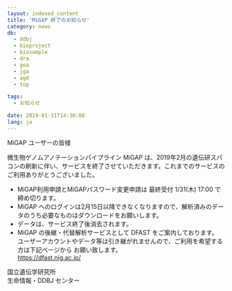 ```yaml
---
layout: indexed_content
title: 'MiGAP 終了のお知らせ'
category: news
db:
  - ddbj
  - bioproject
  - biosample
  - dra
  - gea
  - jga
  - agd
  - top

tags:
  - お知らせ

date: 2019-01-31T14:30:00
lang: ja
---
```


<p>MiGAP ユーザーの皆様</p>

<p>微生物ゲノムアノテーションパイプライン MiGAP は、2019年2月の遺伝研スパコンの刷新に伴い、サービスを終了させていただきます。これまでのサービスのご利用ありがとうございました。</p>

<ul>
    <li>MiGAP利用申請とMiGAPパスワード変更申請は 最終受付 1/31(木) 17:00 で締め切ります。</li>
    <li>MiGAP へのログインは2月15日以降できなくなりますので、解析済みのデータのうち必要なものはダウンロードをお願いします。</li>
    <li>データは、サービス終了後消去されます。</li>
    <li>MiGAP の後継・代替解析サービスとして DFAST をご案内しております。<br>ユーザーアカウントやデータ等は引き継がれませんので、ご利用を希望する方は下記ページから お願い致します。<br><a href="https://dfast.nig.ac.jp/">https://dfast.nig.ac.jp/</a></li>
</ul>

<p class="top_space">国立遺伝学研究所<br>生命情報・DDBJ センター</p>
